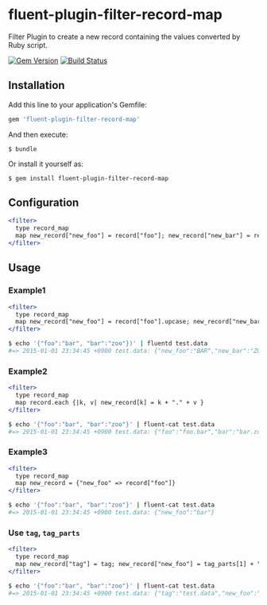 # fluent-plugin-filter-record-map

Filter Plugin to create a new record containing the values converted by Ruby script.

[![Gem Version](https://badge.fury.io/rb/fluent-plugin-filter-record-map.svg)](http://badge.fury.io/rb/fluent-plugin-filter-record-map)
[![Build Status](https://travis-ci.org/winebarrel/fluent-plugin-filter-record-map.svg?branch=master)](https://travis-ci.org/winebarrel/fluent-plugin-filter-record-map)

## Installation

Add this line to your application's Gemfile:

```ruby
gem 'fluent-plugin-filter-record-map'
```

And then execute:

    $ bundle

Or install it yourself as:

    $ gem install fluent-plugin-filter-record-map

## Configuration

```apache
<filter>
  type record_map
  map new_record["new_foo"] = record["foo"]; new_record["new_bar"] = record["bar"]
</filter>
```

## Usage

### Example1

```apache
<filter>
  type record_map
  map new_record["new_foo"] = record["foo"].upcase; new_record["new_bar"] = record["bar"].upcase
</filter>
```

```sh
$ echo '{"foo":"bar", "bar":"zoo"})' | fluentd test.data
#=> 2015-01-01 23:34:45 +0900 test.data: {"new_foo":"BAR","new_bar":"ZOO"}
```

### Example2

```apache
<filter>
  type record_map
  map record.each {|k, v| new_record[k] = k + "." + v }
</filter>
```

```sh
$ echo '{"foo":"bar", "bar":"zoo"}' | fluent-cat test.data
#=> 2015-01-01 23:34:45 +0900 test.data: {"foo":"foo.bar","bar":"bar.zoo"}
```

### Example3

```apache
<filter>
  type record_map
  map new_record = {"new_foo" => record["foo"]}
</filter>
```

```sh
$ echo '{"foo":"bar", "bar":"zoo"}' | fluent-cat test.data
#=> 2015-01-01 23:34:45 +0900 test.data: {"new_foo":"bar"}
```

### Use `tag`, `tag_parts`

```apache
<filter>
  type record_map
  map new_record["tag"] = tag; new_record["new_foo"] = tag_parts[1] + "." + record["foo"]
</filter>
```

```sh
$ echo '{"foo":"bar", "bar":"zoo"}' | fluent-cat test.data
#=> 2015-01-01 23:34:45 +0900 test.data: {"tag":"test.data","new_foo":"data.foo"}
```
